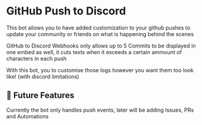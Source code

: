 # GitHub Push to Discord

This bot allows you to have added customization to your github pushes to update your community or friends on what is happening behind the scenes

GitHub to Discord Webhooks only allows up to 5 Commits to be displayed in one embed as well, it cuts texts when it exceeds a certain ammount of characters in each push

With this bot, you to customise those logs however you want them too look like! (with discord limitations)
## 📑 Future Features
Currently the bot only handles push events, later will be adding Issues, PRs and Automations
